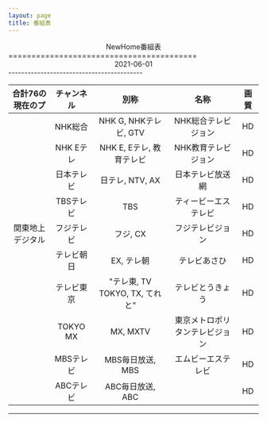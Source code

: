```yaml
---
layout: page
title: 番組表
---
```

<div align=center font-size:40px>NewHome番組表</div>
=========================================
<div align=center>2021-06-01</div>
------------------------------------------

|  合計76の現在のプ  | チャンネル  | 別称                    |          名称                  |  画質  |  
|:----:|:----:|:----:|:----:|:----:|  
|                    | NHK総合      | NHK G, NHKテレビ, GTV    | NHK総合テレビジョン             |  HD     |  
|                    | NHK Eテレ    | NHK E, Eテレ, 教育テレビ | NHK教育テレビジョン             |  HD     |  
|                    | 日本テレビ   | 日テレ, NTV, AX          | 日本テレビ放送網                |  HD     |  
|                    | TBSテレビ    | TBS                      | ティービーエステレビ            |  HD     |  
|  関東地上デジタル  | フジテレビ   | フジ, CX                 | フジテレビジョン                |  HD     |  
|                    | テレビ朝日   | EX, テレ朝               | テレビあさひ                    |  HD     |  
|                    | テレビ東京   | "テレ東, TV TOKYO, TX, てれと" | テレビとうきょう          |  HD     |  
|                    | TOKYO MX     | MX, MXTV                 | 東京メトロポリタンテレビジョン  |  HD     |  
|                    | MBSテレビ    | MBS毎日放送, MBS         | エムビーエステレビ              |  HD     |  
|                    | ABCテレビ    | ABC毎日放送, ABC         |                                 |  HD     |  
-----------------------------------------------------------------------------------------------------------------
